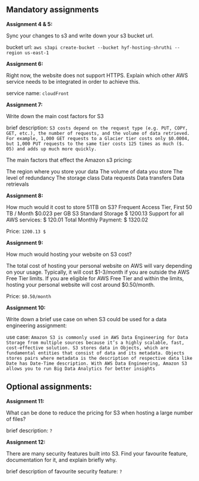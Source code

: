 ## Mandatory assignments

**Assignment 4 & 5:**

Sync your changes to s3 and write down your s3 bucket url.

bucket url: `aws s3api create-bucket --bucket hyf-hosting-shruthi --region us-east-1`

**Assignment 6:**

Right now, the website does not support HTTPS. Explain which other AWS service needs to be integrated in order to achieve this.

service name: `cloudFront`

**Assignment 7:**

Write down the main cost factors for S3

brief description: `S3 costs depend on the request type (e.g. PUT, COPY, GET, etc.), the number of requests, and the volume of data retrieved. For example, 1,000 GET requests to a Glacier tier costs only $0.0004, but 1,000 PUT requests to the same tier costs 125 times as much ($. 05) and adds up much more quickly.`

The main factors that effect the Amazon s3 pricing:

The region where you store your data
The volume of data you store
The level of redundancy
The storage class
Data requests
Data transfers
Data retrievals

**Assignment 8:**

How much would it cost to store 51TB on S3?
Frequent Access Tier, First 50 TB / Month $0.023 per GB
S3 Standard Storage $ 1200.13
Support for all AWS services: $ 120.01
Total Monthly Payment: $ 1320.02

Price: `1200.13 $`

**Assignment 9:**

How much would hosting your website on S3 cost?

The total cost of hosting your personal website on AWS will vary depending on your usage. Typically, it will cost $1-3/month if you are outside the AWS Free Tier limits. If you are eligible for AWS Free Tier and within the limits, hosting your personal website will cost around $0.50/month.

Price: `$0.50/month`

**Assignment 10:**

Write down a brief use case on when S3 could be used for a data engineering assignment:

use case: `Amazon S3 is commonly used in AWS Data Engineering for Data Storage from multiple sources because it’s a highly scalable, fast, cost-effective solution. S3 stores data in Objects, which are fundamental entities that consist of data and its metadata. Objects stores pairs where metadata is the description of respective data like Date has Date-Time description. With AWS Data Engineering, Amazon S3 allows you to run Big Data Analytics for better insights`

## Optional assignments:

**Assignment 11:**

What can be done to reduce the pricing for S3 when hosting a large number of files?

brief description: `?`

**Assignment 12:**

There are many security features built into S3. Find your favourite feature, documentation for it, and explain briefly why.

brief description of favourite security feature: `?`
